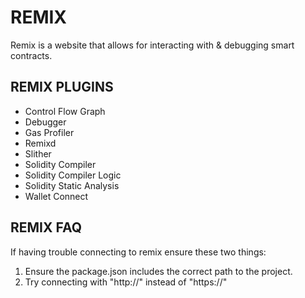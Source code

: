 # REMIX

Remix is a website that allows for interacting with & debugging smart contracts.

## REMIX PLUGINS

+ Control Flow Graph
+ Debugger
+ Gas Profiler
+ Remixd
+ Slither
+ Solidity Compiler
+ Solidity Compiler Logic
+ Solidity Static Analysis
+ Wallet Connect

## REMIX FAQ

If having trouble connecting to remix ensure these two things:

1. Ensure the package.json includes the correct path to the project.
2. Try connecting with "http://" instead of "https://"